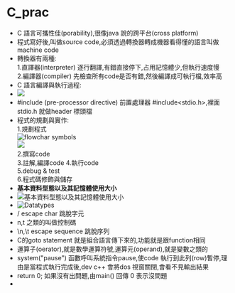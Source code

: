 # C_prac  
+ C 語言可攜性佳(porability),很像java 說的跨平台(cross platform)  
+ 程式寫好後,叫做source code,必須透過轉換器轉成機器看得懂的語言叫做machine code  
+ 轉換器有兩種:  
1.直譯器(interpreter) 逐行翻譯,有錯直接停下,占用記憶體少,但執行速度慢    
2.編譯器(compiler) 先檢查所有code是否有錯,然後編譯成可執行檔,效率高  
+ C 語言編譯與執行過程:  
+ ![](https://static.javatpoint.com/cpages/images/compilation-process-in-c2.png)
+ #include (pre-processor directive) 前置處理器    #include<stdio.h>,裡面stdio.h 就做header 標頭檔  
+ 程式的規劃與實作:  
1.規劃程式  
![flowchar symbols](https://uploads-ssl.webflow.com/6184b461a39ff13bfb8c0556/61de99e8171cc6468145551d_flowchart-symbols-800.png)  
![](https://i.pinimg.com/originals/bb/9a/9c/bb9a9c752bb5b6c07b92a78abd76dec5.gif)  
2.撰寫code  
3.註解,編譯code
4.執行code  
5.debug & test  
6.程式碼修飾與儲存  
+ **基本資料型態以及其記憶體使用大小**  
+ ![基本資料型態以及其記憶體使用大小](https://cdn.techbeamers.com/wp-content/uploads/2019/01/C-Datatypes-Range-and-Sizes.png)  
+ ![Datatypes](https://media.geeksforgeeks.org/wp-content/cdn-uploads/20191113115600/DatatypesInC.png)  
+ / escape char  跳脫字元  
+ n,t 之類的叫做控制碼  
+ \n,\t escape sequence 跳脫序列  
+ C的goto statement 就是組合語言傳下來的,功能就是跟function相同  
+ 運算子(oerator),就是數學運算符號,運算元(operand),就是變數之類的  
+ system("pause") 函數呼叫系統指令pause,使code 執行到此列(row)暫停,理由是當程式執行完成後,dev c++ 會將dos 視窗關閉,會看不見輸出結果  
+ return 0; 如果沒有出問題,由main() 回傳 0 表示沒問題
+ 
